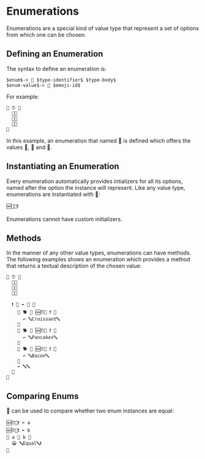 # Enumerations

Enumerations are a special kind of value type that represent a set of options
from which one can be chosen.

## Defining an Enumeration

The syntax to define an enumeration is:

```syntax
$enum$-> 🦃 $type-identifier$ $type-body$
$enum-value$-> 🔘 $emoji-id$
```

For example:

```
🦃 ⏰ 🍇
  🔘🥓
  🔘🥞
  🔘🥐
🍉
```

In this example, an enumeration that named 📜 is defined which offers the values
🌭, 🍕 and 🍔.

## Instantiating an Enumeration

Every enumeration automatically provides intializers for all its options, named
after the option the instance will represent. Like any value type, enumerations
are instantiated with 🔷:

```
🆕📜🍕❗️
```

Enumerations cannot have custom initializers.

## Methods

In the manner of any other value types, enumerations can have methods. The
following examples shows an enumeration which provides a method that returns
a textual description of the chosen value:

```
🦃 ⏰ 🍇
  🔘🥓
  🔘🥞
  🔘🥐

  ❗️ 🔡 ➡️ 🔡 🍇
    🍊 🐕 🙌 🆕⏰🥐 ❗️ 🍇
      ↩️ 🔤Croissant🔤
    🍉
    🍊 🐕 🙌 🆕⏰🥞 ❗️ 🍇
      ↩️ 🔤Pancakes🔤
    🍉
    🍊 🐕 🙌 🆕⏰🥓 ❗️ 🍇
      ↩️ 🔤Bacon🔤
    🍉
    ↩️ 🔤🔤
  🍉
🍉
```

## Comparing Enums

🙌 can be used to compare whether two enum instances are equal:

```
🆕⏰🥓❗️ ➡️ a
🆕⏰🥓❗️ ➡️ b
🍊 a 🙌 b 🍇
  😀 🔤Equal🔤❗️
🍉
```
